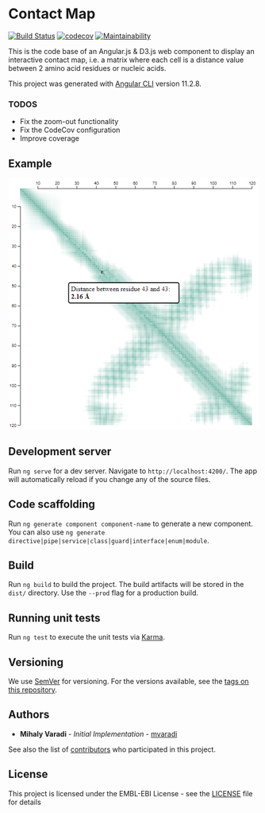 # Contact Map

[![Build Status](https://www.travis-ci.com/mvaradi/component-contact-map.svg?branch=main)](https://www.travis-ci.com/mvaradi/component-contact-map)
[![codecov](https://codecov.io/gh/mvaradi/component-contact-map/branch/main/graph/badge.svg?token=SOBVbtwy8N)](https://codecov.io/gh/mvaradi/component-contact-map)
[![Maintainability](https://api.codeclimate.com/v1/badges/17dd88adf1a08717235a/maintainability)](https://codeclimate.com/github/mvaradi/component-contact-map/maintainability)

This is the code base of an Angular.js & D3.js web component to display an interactive contact map, i.e. a matrix where each cell is a distance value between 2 amino acid residues or nucleic acids.

This project was generated with [Angular CLI](https://github.com/angular/angular-cli) version 11.2.8.

### TODOS

* Fix the zoom-out functionality
* Fix the CodeCov configuration
* Improve coverage

## Example

<img src="https://raw.githubusercontent.com/mvaradi/component-contact-map/main/contact-map-example.png">

## Development server

Run `ng serve` for a dev server. Navigate to `http://localhost:4200/`. The app will automatically reload if you change any of the source files.

## Code scaffolding

Run `ng generate component component-name` to generate a new component. You can also use `ng generate directive|pipe|service|class|guard|interface|enum|module`.

## Build

Run `ng build` to build the project. The build artifacts will be stored in the `dist/` directory. Use the `--prod` flag for a production build.

## Running unit tests

Run `ng test` to execute the unit tests via [Karma](https://karma-runner.github.io).

## Versioning
 
We use [SemVer](http://semver.org/) for versioning. For the versions available, see the [tags on this repository](https://github.com/mvaradi/component-contact-map/tags).
 
## Authors
 
* **Mihaly Varadi** - *Initial Implementation* - [mvaradi](https://github.com/mvaradi)
 
See also the list of [contributors](https://github.com/mvaradi/component-contact-map/contributors) who participated in this project.
 
## License
 
This project is licensed under the EMBL-EBI License - see the [LICENSE](LICENSE) file for details
